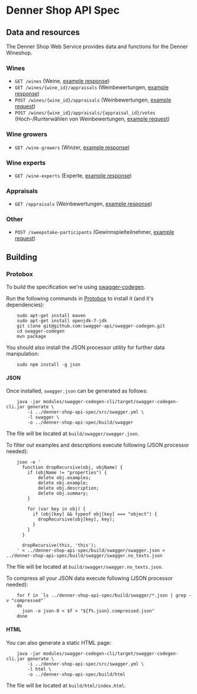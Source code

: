 # Denner Shop API Spec

## Data and resources
The Denner Shop Web Service provides data and functions for the Denner Wineshop.

### Wines
* `GET /wines` (Weine, [example response](examples/wines.get.json))
* `GET /wines/{wine_id}/appraisals` (Weinbewertungen, [example response](examples/wine-appraisals.get.json))
* `POST /wines/{wine_id}/appraisals` (Weinbewertungen, [example request](examples/wine-appraisals.post-request.json))
* `POST /wines/{wine_id}/appraisals/{appraisal_id}/votes` (Hoch-/Runterwählen von Weinbewertungen, [example request](examples/wine-appraisal-votes.post-request.json))

### Wine growers
* `GET /wine-growers` (Winzer, [example response](examples/wine-growers.get.json))

### Wine experts
* `GET /wine-experts` (Experte, [example response](examples/wine-experts.get.json))

### Appraisals
* `GET /appraisals` (Weinbewertungen, [example response](examples/wine-appraisals.get.json))

### Other
* `POST /sweepstake-participants` (Gewinnspielteilnehmer, [example request](examples/sweepstake-participants.post-request.json))

## Building

### Protobox
To build the specification we're using [swagger-codegen](https://github.com/swagger-api/swagger-codegen).

Run the following commands in [Protobox](https://bitbucket.org/detailnet/protobox) to install it (and it's dependencies):

        sudo apt-get install maven
        sudo apt-get install openjdk-7-jdk
        git clone git@github.com:swagger-api/swagger-codegen.git
        cd swagger-codegen
        mvn package
      
You should also install the JSON processor utility for further data manipulation:
        
        sudo npm install -g json
  
#### JSON
Once installed, `swagger.json` can be generated as follows:

        java -jar modules/swagger-codegen-cli/target/swagger-codegen-cli.jar generate \
            -i ../denner-shop-api-spec/src/swagger.yml \
            -l swagger \
            -o ../denner-shop-api-spec/build/swagger
        
The file will be located at `build/swagger/swagger.json`.

To filter out examples and descriptions execute following (JSON processor needed):
 
        json -e '
          function dropRecursive(obj, objName) {
            if (objName != "properties") {
                delete obj.examples;
                delete obj.example;
                delete obj.description;
                delete obj.summary;
            }
            
            for (var key in obj) {
              if (obj[key] && typeof obj[key] === "object") { 
                dropRecursive(obj[key], key);
              }
            }
          }
          
          dropRecursive(this, 'this');
        ' < ../denner-shop-api-spec/build/swagger/swagger.json > ../denner-shop-api-spec/build/swagger/swagger.no_texts.json

The file will be located at `build/swagger/swagger.no_texts.json`.

To compress all your JSON data execute following (JSON processor needed):

        for f in `ls ../denner-shop-api-spec/build/swagger/*.json | grep -v "compressed"`
        do 
          json -o json-0 < $f > "${f%.json}.compressed.json"
        done
        
#### HTML
You can also generate a static HTML page:

        java -jar modules/swagger-codegen-cli/target/swagger-codegen-cli.jar generate \
            -i ../denner-shop-api-spec/src/swagger.yml \
            -l html \
            -o ../denner-shop-api-spec/build/html
            
The file will be located at `build/html/index.html`.
